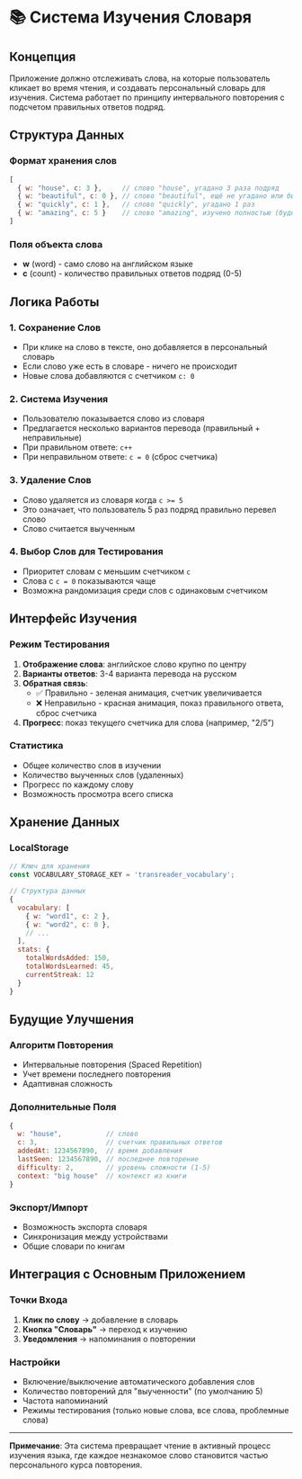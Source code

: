 # 📚 Система Изучения Словаря

## Концепция

Приложение должно отслеживать слова, на которые пользователь кликает во время чтения, и создавать персональный словарь для изучения. Система работает по принципу интервального повторения с подсчетом правильных ответов подряд.

## Структура Данных

### Формат хранения слов
```javascript
[
  { w: "house", c: 3 },     // слово "house", угадано 3 раза подряд
  { w: "beautiful", c: 0 }, // слово "beautiful", ещё не угадано или был сброс
  { w: "quickly", c: 1 },   // слово "quickly", угадано 1 раз
  { w: "amazing", c: 5 }    // слово "amazing", изучено полностью (будет удалено)
]
```

### Поля объекта слова
- **w** (word) - само слово на английском языке
- **c** (count) - количество правильных ответов подряд (0-5)

## Логика Работы

### 1. Сохранение Слов
- При клике на слово в тексте, оно добавляется в персональный словарь
- Если слово уже есть в словаре - ничего не происходит
- Новые слова добавляются с счетчиком `c: 0`

### 2. Система Изучения
- Пользователю показывается слово из словаря
- Предлагается несколько вариантов перевода (правильный + неправильные)
- При правильном ответе: `c++`
- При неправильном ответе: `c = 0` (сброс счетчика)

### 3. Удаление Слов
- Слово удаляется из словаря когда `c >= 5`
- Это означает, что пользователь 5 раз подряд правильно перевел слово
- Слово считается выученным

### 4. Выбор Слов для Тестирования
- Приоритет словам с меньшим счетчиком `c`
- Слова с `c = 0` показываются чаще
- Возможна рандомизация среди слов с одинаковым счетчиком

## Интерфейс Изучения

### Режим Тестирования
1. **Отображение слова**: английское слово крупно по центру
2. **Варианты ответов**: 3-4 варианта перевода на русском
3. **Обратная связь**: 
   - ✅ Правильно - зеленая анимация, счетчик увеличивается
   - ❌ Неправильно - красная анимация, показ правильного ответа, сброс счетчика
4. **Прогресс**: показ текущего счетчика для слова (например, "2/5")

### Статистика
- Общее количество слов в изучении
- Количество выученных слов (удаленных)
- Прогресс по каждому слову
- Возможность просмотра всего списка

## Хранение Данных

### LocalStorage
```javascript
// Ключ для хранения
const VOCABULARY_STORAGE_KEY = 'transreader_vocabulary';

// Структура данных
{
  vocabulary: [
    { w: "word1", c: 2 },
    { w: "word2", c: 0 },
    // ...
  ],
  stats: {
    totalWordsAdded: 150,
    totalWordsLearned: 45,
    currentStreak: 12
  }
}
```

## Будущие Улучшения

### Алгоритм Повторения
- Интервальные повторения (Spaced Repetition)
- Учет времени последнего повторения
- Адаптивная сложность

### Дополнительные Поля
```javascript
{
  w: "house",           // слово
  c: 3,                 // счетчик правильных ответов
  addedAt: 1234567890,  // время добавления
  lastSeen: 1234567890, // последнее повторение
  difficulty: 2,        // уровень сложности (1-5)
  context: "big house"  // контекст из книги
}
```

### Экспорт/Импорт
- Возможность экспорта словаря
- Синхронизация между устройствами
- Общие словари по книгам

## Интеграция с Основным Приложением

### Точки Входа
1. **Клик по слову** → добавление в словарь
2. **Кнопка "Словарь"** → переход к изучению
3. **Уведомления** → напоминания о повторении

### Настройки
- Включение/выключение автоматического добавления слов
- Количество повторений для "выученности" (по умолчанию 5)
- Частота напоминаний
- Режимы тестирования (только новые слова, все слова, проблемные слова)

---

**Примечание**: Эта система превращает чтение в активный процесс изучения языка, где каждое незнакомое слово становится частью персонального курса повторения.
